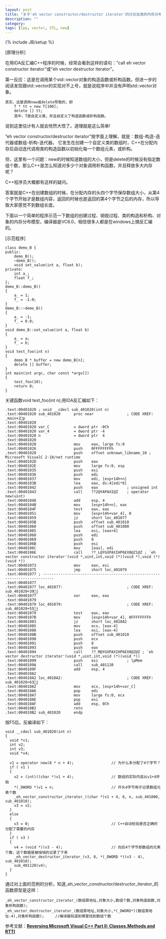 ```yaml
---
layout: post
title: "关于'eh vector constructor/destructor iterator'的讨论及类的内存分布模型"
description: ""
category: 
tags: [Cpp, vector, STL, new]
---
```

{% include JB/setup %}

[原理分析]
	
在用IDA反汇编C++程序的时候，经常会看到这样的语句：“call eh vector constructor iterator”或“eh vector destructor iterator”。

第一反应：这是在调用某个std::vector<T>对象的构造函数或析构函数。但进一步的阅读发现跟std::vector<T>的实现对不上号，就是说程序中并没有声明std::vector对象。
>
	其实，这是调用new或delete导致的，即
		T * tt = new T[100]; 
		delete [] tt;
		其中，T是自定义类，并且自定义了构造函数或析构函数。

说到这里估计有人就会恍然大悟了。道理就是这么简单!

“eh vector constructor/destructor iterator”按字面上理解，就是：数组-构造-迭代器或数组-析构-迭代器。
它发生在创建一个自定义类的数组时，C++在分配内存后自动迭代调用类的构造函数以初始化每一个数组元素，或析构。

但，这里有一个问题：new的时候知道数组的大小，但是delete的时候没有指定数组个数，那么C++是怎么知道对多少个对象调用析构函数，并且释放多大内存呢？

C++程序员大概都有这样的疑问。

答案就是C++在创建数组的时候，在分配内存的头四个字节保存数组大小，从第4个字节开始才是数组内容，返回的时候也是返回的第4个字节之后的内存，所以导致大家感觉不到数组长度。

下面以一个简单的程序示范一下数组的创建过程、销毁过程、类的构造和析构、对象的内存分布模型，编译器是VC6.0，相信很多人都是在windows上搞反汇编的。

[示范程序]

	class demo_B {
	public:
		demo_B();
		~demo_B();
		void set_value(int a, float b);
	private:
		int a_;
		float f_;
	};
	demo_B::demo_B()
	{
		a_ = 1;
		f_ = -1.0;
	}
	demo_B::~demo_B()
	{
		a_ = -1;
		f_ = 0.0;
	}
	void demo_B::set_value(int a, float b)
	{
		a_ = a;
		f_ = b;
	}
	void test_foo(int n)
	{
		demo_B * buffer = new demo_B[n];
		delete [] buffer;
	}
	int main(int argc, char const *argv[])
	{
		test_foo(10);
		return 0;
	}


关键函数void test_foo(int n);用IDA反汇编如下：

	.text:00401020 ; void __cdecl sub_401020(int n)
	.text:00401020 sub_401020      proc near               ; CODE XREF: _main+2p
	.text:00401020
	.text:00401020 var_C           = dword ptr -0Ch
	.text:00401020 var_4           = dword ptr -4
	.text:00401020 n               = dword ptr  4
	.text:00401020
	.text:00401020                 mov     eax, large fs:0
	.text:00401026                 push    0FFFFFFFFh
	.text:00401028                 push    offset unknown_libname_10 ; Microsoft VisualC 2-10/net runtime
	.text:0040102D                 push    eax
	.text:0040102E                 mov     large fs:0, esp
	.text:00401035                 push    esi
	.text:00401036                 push    edi
	.text:00401037                 mov     edi, [esp+14h+n]
	.text:0040103B                 lea     eax, ds:4[edi*8]
	.text:00401042                 push    eax             ; unsigned int
	.text:00401043                 call    ??2@YAPAXI@Z    ; operator new(uint)
	.text:00401048                 add     esp, 4
	.text:0040104B                 mov     [esp+14h+n], eax
	.text:0040104F                 test    eax, eax
	.text:00401051                 mov     [esp+14h+var_4], 0
	.text:00401059                 jz      short loc_401077
	.text:0040105B                 push    offset sub_401010
	.text:00401060                 push    offset sub_401000
	.text:00401065                 lea     esi, [eax+4]
	.text:00401068                 push    edi
	.text:00401069                 push    8
	.text:0040106B                 push    esi
	.text:0040106C                 mov     [eax], edi
	.text:0040106E                 call    ??_L@YGXPAXIHP6EX0@Z1@Z ; `eh vector constructor iterator'(void *,uint,int,void (*)(void *),void (*)(void *))
	.text:00401073                 mov     eax, esi
	.text:00401075                 jmp     short loc_401079
	.text:00401077 ; ---------------------------------------------------------------------------
	.text:00401077
	.text:00401077 loc_401077:                             ; CODE XREF: sub_401020+39j
	.text:00401077                 xor     eax, eax
	.text:00401079
	.text:00401079 loc_401079:                             ; CODE XREF: sub_401020+55j
	.text:00401079                 test    eax, eax
	.text:0040107B                 mov     [esp+14h+var_4], 0FFFFFFFFh
	.text:00401083                 jz      short loc_4010A2
	.text:00401085                 mov     ecx, [eax-4]
	.text:00401088                 lea     esi, [eax-4]
	.text:0040108B                 push    offset sub_401010
	.text:00401090                 push    ecx
	.text:00401091                 push    8
	.text:00401093                 push    eax
	.text:00401094                 call    ??_M@YGXPAXIHP6EX0@Z@Z ; `eh vector destructor iterator'(void *,uint,int,void (*)(void *))
	.text:00401099                 push    esi             ; lpMem
	.text:0040109A                 call    sub_401120
	.text:0040109F                 add     esp, 4
	.text:004010A2
	.text:004010A2 loc_4010A2:                             ; CODE XREF: sub_401020+63j
	.text:004010A2                 mov     ecx, [esp+14h+var_C]
	.text:004010A6                 pop     edi
	.text:004010A7                 mov     large fs:0, ecx
	.text:004010AE                 pop     esi
	.text:004010AF                 add     esp, 0Ch
	.text:004010B2                 retn
	.text:004010B2 sub_401020      endp


按F5后，反编译如下：

	void __cdecl sub_401020(int n)
	{
	  void *v1;
	  int v2;
	  int v3;
	  void *v4;
	
	  v1 = operator new(8 * n + 4);                 // 为什么多分配了4个字节？
	  if ( v1 )
	  {
	    v2 = (int)((char *)v1 + 4);                 // 数组的实际内容从v1+4开始
	    *(_DWORD *)v1 = n;                          // 开头4字节用于记录数组元素个数
	    _eh_vector_constructor_iterator_((char *)v1 + 4, 8, n, sub_401000, sub_401010);
	    v3 = v2;
	  }
	  else
	  {
	    v3 = 0;                                     // C++自动检验是否正确的分配了需要的内存
	  }
	  if ( v3 )
	  {
	    v4 = (void *)(v3 - 4);                      // 向后4个字节即数组的元素个数，这个数据是被悄悄的记录了下来
	    _eh_vector_destructor_iterator_(v3, 8, *(_DWORD *)(v3 - 4), sub_401010);
	    sub_401120(v4);
	  }
	}


通过对上面的范例的分析，知道_eh_vector_constructor/destructor_iterator_的函数原型是这样：

	_eh_vector_constructor_iterator_(数组首地址,对象大小,数组个数,对象构造函数,对象析构函数);
	_eh_vector_destructor_iterator_(数组首地址,对象大小,*(_DWORD*)(数组首地址-4),对象析构函数);		//编译器知道到哪里找到数组个数


参考文献：**[Reversing Microsoft Visual C++ Part II: Classes,Methods and RTTI](www.openrce.org/articles/full_view/23)**
			

